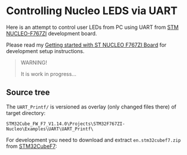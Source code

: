 # Controlling Nucleo LEDS via UART

Here is an attempt to control user LEDs from PC using UART
from [STM NUCLEO-F767ZI] development board.

Please read my [Getting started with ST NUCLEO F767ZI Board]
for development setup instructions.

> WARNING!
>
> It is work in progress...
>

## Source tree

The `UART_Printf/` is versioned as overlay (only changed files there)
of target directory:

```
STM32Cube_FW_F7_V1.14.0\Projects\STM32F767ZI-Nucleo\Examples\UART\UART_Printf\ 
```

For development you need to download and
extract `en.stm32cubef7.zip` from [STM32CubeF7]:

[STM NUCLEO-F767ZI]: https://www.st.com/content/st_com/en/products/evaluation-tools/product-evaluation-tools/mcu-eval-tools/stm32-mcu-eval-tools/stm32-mcu-nucleo/nucleo-f767zi.html
[Getting started with ST NUCLEO F767ZI Board]: https://github.com/hpaluch/hpaluch.github.io/wiki/Getting-started-with-ST-NUCLEO-F767ZI-Board
[STM32CubeF7]: https://www.st.com/en/embedded-software/stm32cubef7.html
[STM32 Nucleo-144 boards]: https://www.st.com/content/ccc/resource/technical/document/user_manual/group0/26/49/90/2e/33/0d/4a/da/DM00244518/files/DM00244518.pdf/jcr:content/translations/en.DM00244518.pdf

